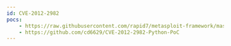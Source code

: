 ```yaml
---
id: CVE-2012-2982
pocs:
    - https://raw.githubusercontent.com/rapid7/metasploit-framework/master/modules/exploits/unix/webapp/webmin_show_cgi_exec.rb
    - https://github.com/cd6629/CVE-2012-2982-Python-PoC
---
```

